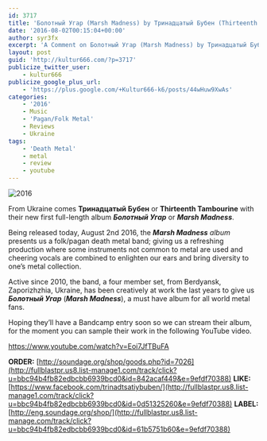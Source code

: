 ```yaml
---
id: 3717
title: 'Болотный Угар (Marsh Madness) by Тринадцатый Бубен (Thirteenth Tambourine) - A Comment'
date: '2016-08-02T00:15:04+00:00'
author: syr3fx
excerpt: 'A Comment on Болотный Угар (Marsh Madness) by Тринадцатый Бубен (Thirteenth Tambourine) (2016). '
layout: post
guid: 'http://kultur666.com/?p=3717'
publicize_twitter_user:
    - kultur666
publicize_google_plus_url:
    - 'https://plus.google.com/+Kultur666-k6/posts/44wHuw9XwAs'
categories:
    - '2016'
    - Music
    - 'Pagan/Folk Metal'
    - Reviews
    - Ukraine
tags:
    - 'Death Metal'
    - metal
    - review
    - youtube
---
```


![2016](http://localhost:8080/wp-content/uploads/2016/07/2016.jpg)

From Ukraine comes **Тринадцатый Бубен** or **Thirteenth Tambourine** with their new first full-length album ***Болотный Угар*** or ***Marsh Madness***.

Being released today, August 2nd 2016, the ***Marsh Madness** album* presents us a folk/pagan death metal band; giving us a refreshing production where some instruments not common to metal are used and cheering vocals are combined to enlighten our ears and bring diversity to one’s metal collection.

Active since 2010, the band, a four member set, from Berdyansk, Zaporizhzhia, Ukraine, has been creatively at work the last years to give us ***Болотный Угар*** (***Marsh Madness***), a must have album for all world metal fans.

Hoping they’ll have a Bandcamp entry soon so we can stream their album, for the moment you can sample their work in the following YouTube video.

https://www.youtube.com/watch?v=Eoi7JfTBuFA

**ORDER:** [http://soundage.org/shop/goods.php?id=7026](http://fullblastpr.us8.list-manage1.com/track/click?u=bbc94b4fb82edbcbb6939bcd0&id=842acaf449&e=9efdf70388)
**LIKE:** [https://www.facebook.com/trinadtsatiybuben/](http://fullblastpr.us8.list-manage1.com/track/click?u=bbc94b4fb82edbcbb6939bcd0&id=0d51325260&e=9efdf70388)
**LABEL:** [http://eng.soundage.org/shop/](http://fullblastpr.us8.list-manage.com/track/click?u=bbc94b4fb82edbcbb6939bcd0&id=61b5751b60&e=9efdf70388)